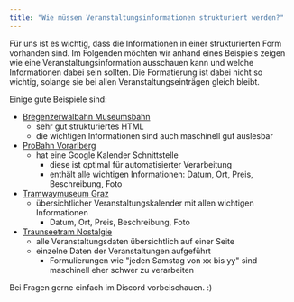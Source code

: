```yaml
---
title: "Wie müssen Veranstaltungsinformationen strukturiert werden?"
---
```


Für uns ist es wichtig, dass die Informationen in einer strukturierten Form vorhanden sind.
Im Folgenden möchten wir anhand eines Beispiels zeigen wie eine Veranstaltungsinformation ausschauen
kann und welche Informationen dabei sein sollten. Die Formatierung ist dabei nicht so wichtig, solange sie
bei allen Veranstaltungseinträgen gleich bleibt.

Einige gute Beispiele sind:

- [Bregenzerwalbahn Museumsbahn](https://waelderbaehnle.at/fahrplanbetrieb-preise-2024)
  - sehr gut strukturiertes HTML
  - die wichtigen Informationen sind auch maschinell gut auslesbar
- [ProBahn Vorarlberg](https://probahn-vlbg.at/sonderfahrten/)
  - hat eine Google Kalender Schnittstelle
    - diese ist optimal für automatisierter Verarbeitung
    - enthält alle wichtigen Informationen: Datum, Ort, Preis, Beschreibung, Foto
- [Tramwaymuseum Graz](https://www.tramway-museum-graz.at/kalender/)
  - übersichtlicher Veranstaltungskalender mit allen wichtigen Informationen 
    - Datum, Ort, Preis, Beschreibung, Foto
- [Traunseetram Nostalgie](https://www.stern-verkehr.at/ausfluege-events/nostalgiefahrt-traunseetram/)
  - alle Veranstaltungsdaten übersichtlich auf einer Seite
  - einzelne Daten der Veranstaltungen aufgeführt
    - Formulierungen wie "jeden Samstag von xx bis yy" sind maschinell eher schwer zu verarbeiten

Bei Fragen gerne einfach im Discord vorbeischauen. :)